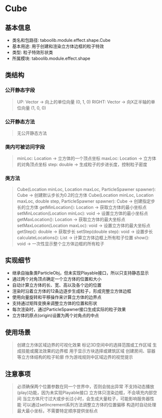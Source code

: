 # Cube

## 基本信息
- 类名和包路径: taboolib.module.effect.shape.Cube
- 基本用途: 用于创建和渲染立方体边框的粒子特效
- 类型: 粒子特效形状类
- 所属模块: taboolib.module.effect.shape

## 类结构

### 公开静态字段
> UP: Vector -> 向上的单位向量 (0, 1, 0)
> RIGHT: Vector -> 向X正半轴的单位向量 (1, 0, 0)

### 公开静态方法
> 无公开静态方法

### 类内可被访问字段
> minLoc: Location -> 立方体的一个顶点坐标
> maxLoc: Location -> 立方体的对角顶点坐标
> step: double -> 生成粒子的步进长度，控制粒子密度

### 类方法
> Cube(Location minLoc, Location maxLoc, ParticleSpawner spawner): Cube -> 创建默认步长为0.2的立方体
> Cube(Location minLoc, Location maxLoc, double step, ParticleSpawner spawner): Cube -> 创建指定步长的立方体
> getMinLocation(): Location -> 获取立方体的最小坐标点
> setMinLocation(Location minLoc): void -> 设置立方体的最小坐标点
> getMaxLocation(): Location -> 获取立方体的最大坐标点
> setMaxLocation(Location maxLoc): void -> 设置立方体的最大坐标点
> getStep(): double -> 获取步长
> setStep(double step): void -> 设置步长
> calculateLocations(): List<Location> -> 计算立方体边框上所有粒子位置
> show(): void -> 一次性显示整个立方体边框的所有粒子

## 实现细节
- 继承自抽象类ParticleObj，但未实现Playable接口，所以只支持静态显示
- 通过两个对角顶点确定一个立方体的位置和大小
- 自动计算立方体的长、宽、高以及各个边的位置
- 渲染时沿着立方体的12条边逐步生成粒子，形成完整立方体边框
- 使用向量旋转和平移操作来计算立方体的边界点
- 支持通过矩阵变换来调整立方体的位置和形状
- 每次渲染时，通过ParticleSpawner接口生成实际的粒子效果
- 立方体的原点(origin)设置为两个对角点的中点

## 使用场景
> 创建立方体区域边界的可视化效果
> 标记3D空间中的选择范围或工作区域
> 生成技能或魔法效果的边界框
> 用于显示方块选择或建筑区域
> 创建房间、容器等立方体结构的粒子轮廓
> 作为游戏规则中区域边界的视觉提示

## 注意事项
> 必须确保两个位置参数在同一个世界中，否则会抛出异常
> 不支持动态播放(play)功能，因为未实现Playable接口
> 立方体只渲染边框，不会填充内部空间
> 当立方体尺寸过大或步长过小时，会生成大量粒子，可能影响服务器性能
> 可以通过setIncrement系列方法调整立方体的位置偏移
> 构造时自动处理最大最小坐标，不需要特定顺序提供坐标点
